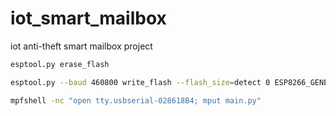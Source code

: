 # iot_smart_mailbox
iot anti-theft smart mailbox project
```bash
esptool.py erase_flash
```
```bash
esptool.py --baud 460800 write_flash --flash_size=detect 0 ESP8266_GENERIC-20230426-v1.20.0.bin
```
```bash
mpfshell -nc "open tty.usbserial-028618B4; mput main.py"
```

